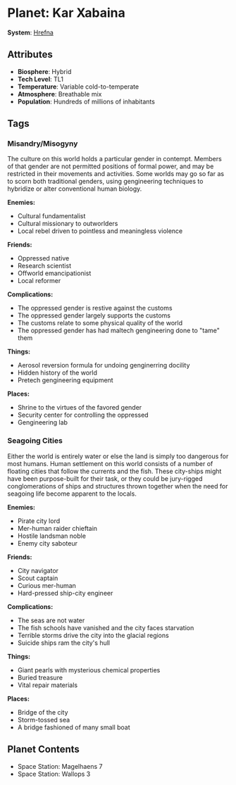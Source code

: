 # Planet: Kar Xabaina

**System**: [Hrefna](../systems/Hrefna.md)

## Attributes
- **Biosphere**: Hybrid
- **Tech Level**: TL1
- **Temperature**: Variable cold-to-temperate
- **Atmosphere**: Breathable mix
- **Population**: Hundreds of millions of inhabitants

## Tags

### Misandry/Misogyny

The culture on this world holds a particular gender in contempt. Members of that gender are not permitted positions of formal power, and may be restricted in their movements and activities. Some worlds may go so far as to scorn both traditional genders, using gengineering techniques to hybridize or alter conventional human biology.

**Enemies:**
- Cultural fundamentalist
- Cultural missionary to outworlders
- Local rebel driven to pointless and meaningless violence

**Friends:**
- Oppressed native
- Research scientist
- Offworld emancipationist
- Local reformer

**Complications:**
- The oppressed gender is restive against the customs
- The oppressed gender largely supports the customs
- The customs relate to some physical quality of the world
- The oppressed gender has had maltech gengineering done to "tame" them

**Things:**
- Aerosol reversion formula for undoing genginerring docility
- Hidden history of the world
- Pretech gengineering equipment

**Places:**
- Shrine to the virtues of the favored gender
- Security center for controlling the oppressed
- Gengineering lab

### Seagoing Cities

Either the world is entirely water or else the land is simply too dangerous for most humans. Human settlement on this world consists of a number of floating cities that follow the currents and the fish. These city-ships might have been purpose-built for their task, or they could be jury-rigged conglomerations of ships and structures thrown together when the need for seagoing life become apparent to the locals.

**Enemies:**
- Pirate city lord
- Mer-human raider chieftain
- Hostile landsman noble
- Enemy city saboteur

**Friends:**
- City navigator
- Scout captain
- Curious mer-human
- Hard-pressed ship-city engineer

**Complications:**
- The seas are not water
- The fish schools have vanished and the city faces starvation
- Terrible storms drive the city into the glacial regions
- Suicide ships ram the city's hull

**Things:**
- Giant pearls with mysterious chemical properties
- Buried treasure
- Vital repair materials

**Places:**
- Bridge of the city
- Storm-tossed sea
- A bridge fashioned of many small boat
## Planet Contents
- Space Station: Magelhaens 7
- Space Station: Wallops 3

